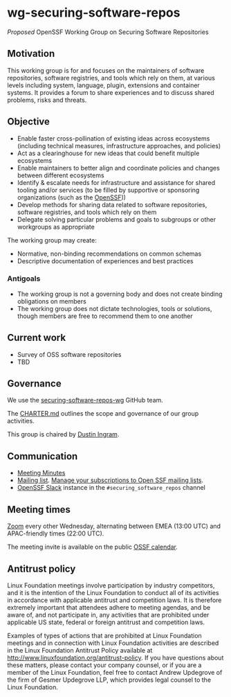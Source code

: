 # wg-securing-software-repos

_Proposed_ OpenSSF Working Group on Securing Software Repositories

## Motivation

This working group is for and focuses on the maintainers of software repositories, software registries, and tools which rely on them, at various levels including system, language, plugin, extensions and container systems. It provides a forum to share experiences and to discuss shared problems, risks and threats.

## Objective

* Enable faster cross-pollination of existing ideas across ecosystems (including technical measures, infrastructure approaches, and policies)
* Act as a clearinghouse for new ideas that could benefit multiple ecosystems
* Enable maintainers to better align and coordinate policies and changes between different ecosystems
* Identify & escalate needs for infrastructure and assistance for shared tooling and/or services (to be filled by supportive or sponsoring organizations (such as the [OpenSSF](https://www.openssf.org/)))
* Develop methods for sharing data related to software repositories, software registries, and tools which rely on them
* Delegate solving particular problems and goals to subgroups or other workgroups as appropriate

The working group may create:

* Normative, non-binding recommendations on common schemas
* Descriptive documentation of experiences and best practices

### Antigoals

* The working group is not a governing body and does not create binding obligations on members
* The working group does not dictate technologies, tools or solutions, though members are free to recommend them to one another

## Current work

* Survey of OSS software repositories
* TBD

## Governance

We use the [securing-software-repos-wg](https://github.com/orgs/ossf/teams/securing-software-repos-wg) GitHub team.

The [CHARTER.md](https://github.com/ossf/wg-securing-software-repos/blob/main/CHARTER.md) outlines the scope and governance of our group activities.

This group is chaired by [Dustin Ingram](https://github.com/di).

## Communication

* [Meeting Minutes](https://docs.google.com/document/d/1-f6m442MHg9hktrbcp-4sM9GbZC3HLTpZPpxMXjMCp4/edit)
* [Mailing list](https://lists.openssf.org/g/openssf-wg-securing-software-repos). [Manage your subscriptions to Open SSF mailing lists](https://lists.openssf.org/g/main/subgroups).
* [OpenSSF Slack](https://openssf.slack.com/archives/C034CBLMQ9G) instance in the `#securing_software_repos` channel

## Meeting times

[Zoom](https://zoom.us/j/94941582286?pwd=SjdwZmY1eit6RlhiS1RsLzBZK3pVdz09) every other Wednesday, alternating between EMEA (13:00 UTC) and APAC-friendly times (22:00 UTC).

The meeting invite is available on the public [OSSF calendar](https://calendar.google.com/calendar?cid=czYzdm9lZmhwNWk5cGZsdGI1cTY3bmdwZXNAZ3JvdXAuY2FsZW5kYXIuZ29vZ2xlLmNvbQ).

## Antitrust policy

Linux Foundation meetings involve participation by industry competitors, and it is the intention of the Linux Foundation to conduct all of its activities in accordance with applicable antitrust and competition laws. It is therefore extremely important that attendees adhere to meeting agendas, and be aware of, and not participate in, any activities that are prohibited under applicable US state, federal or foreign antitrust and competition laws.

Examples of types of actions that are prohibited at Linux Foundation meetings and in connection with Linux Foundation activities are described in the Linux Foundation Antitrust Policy available at <http://www.linuxfoundation.org/antitrust-policy>. If you have questions about these matters, please contact your company counsel, or if you are a member of the Linux Foundation, feel free to contact Andrew Updegrove of the firm of Gesmer Updegrove LLP, which provides legal counsel to the Linux Foundation.
